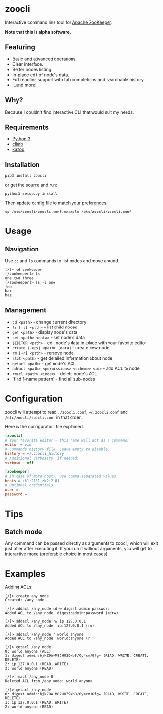 # zoocli
Interactive command line tool for [Apache ZooKeeper](https://zookeeper.apache.org/).

**Note that this is alpha software.**

## Featuring:

* Basic and advanced operations.
* Clear interface.
* Better nodes listing.
* In-place edit of node's data.
* Full readline support with tab completions and searchable history.
* ...and more!

## Why?

Because I couldn't find interactive CLI that would suit my needs.

## Requirements

* [Python 3](http://python.org)
* [climb](https://github.com/m110/climb)
* [kazoo](https://github.com/python-zk/kazoo/)

## Installation

```
pip3 install zoocli
```

or get the source and run:

```
python3 setup.py install
```

Then update config file to match your preferences.
```
cp /etc/zoocli/zoocli.conf.example /etc/zoocli/zoocli.conf
```

# Usage

## Navigation

Use `cd` and `ls` commands to list nodes and move around.

```
[/]> cd zookeeper
[/zookeeper]> ls
one two three
[/zookeeper]> ls -l one
foo
bar
baz
```

## Management

* `cd <path>` - change current directory
* `ls [-l] <path>` - list child nodes
* `get <path>` - display node's data
* `set <path> <data>` - set node's data
* `$EDITOR <path>` - edit node's data in-place with your favorite editor
* `create [-eps] <path> [data]` - create new node
* `rm [-r] <path>` - remove node
* `stat <path>` - get detailed information about node
* `getacl <path>` - get node's ACL
* `addacl <path> <permissions> <scheme> <id>` - add ACL to node
* `rmacl <path> <index>` - delete node's ACL
* `find <path> [-name pattern] - find all sub-nodes

# Configuration

zoocli will attempt to read `./zoocli.conf`, `~/.zoocli.conf` and `/etc/zoocli/zoocli.conf` in that order.

Here is the configuration file explained.
```ini
[zoocli]
# Your favorite editor - this name will act as a command!
editor = vim
# Commands history file. Leave empty to disable.
history = ~/.zoocli_history
# Additional verbosity, if needed.
verbose = off

[zookeeper]
# In case of more hosts, use comma-separated values.
hosts = zk1:2181,zk2:2181
# Optional credentials
user =
password =
```

# Tips

## Batch mode

Any command can be passed directly as arguments to zoocli, which will exit just after after executing it. If you run it without arguments, you will get to interactive mode (preferable choice in most cases).

# Examples

Adding ACLs:

```
[/]> create any_node
Created: /any_node

[/]> addacl /any_node cdrw digest admin:password
Added ACL to /any_node: digest:admin:password (cdrw)

[/]> addacl /any_node rw ip 127.0.0.1
Added ACL to /any_node: ip:127.0.0.1 (rw)

[/]> addacl /any_node r world anyone
Added ACL to /any_node: world:anyone (r)

[/]> getacl /any_node
0: world anyone (ALL)
1: digest admin:bjkZ9W+M82HUZ9xb8/Oy4cmJGfg= (READ, WRITE, CREATE, DELETE)
2: ip 127.0.0.1 (READ, WRITE)
3: world anyone (READ)

[/]> rmacl /any_node 0
Deleted ACL from /any_node: world anyone

[/]> getacl /any_node
0: digest admin:bjkZ9W+M82HUZ9xb8/Oy4cmJGfg= (READ, WRITE, CREATE, DELETE)
1: ip 127.0.0.1 (READ, WRITE)
2: world anyone (READ)
```
